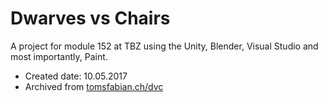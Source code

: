 # Dwarves vs Chairs
A project for module 152 at TBZ using the Unity, Blender, Visual Studio and most importantly, Paint.

* Created date: 10.05.2017
* Archived from [tomsfabian.ch/dvc](https://tomsfabian.ch/dvc)